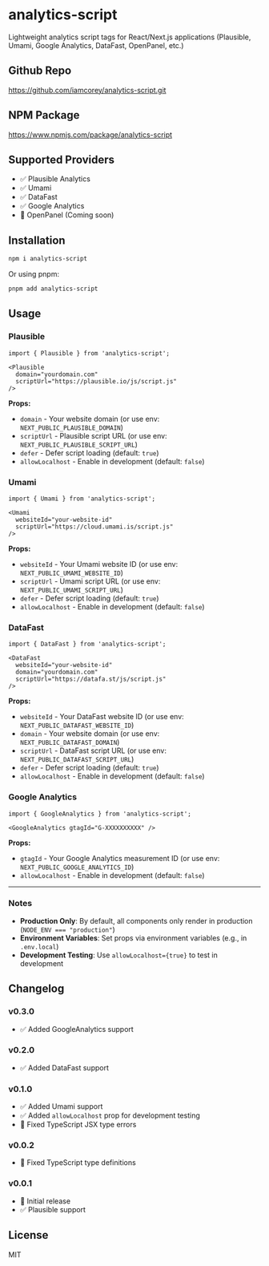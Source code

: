 # analytics-script

Lightweight analytics script tags for React/Next.js applications (Plausible, Umami, Google Analytics, DataFast, OpenPanel, etc.)


## Github Repo
https://github.com/iamcorey/analytics-script.git


## NPM Package
https://www.npmjs.com/package/analytics-script


## Supported Providers

- ✅ Plausible Analytics
- ✅ Umami
- ✅ DataFast
- ✅ Google Analytics
- 🚧 OpenPanel (Coming soon)


## Installation

```bash
npm i analytics-script
```

Or using pnpm:

```bash
pnpm add analytics-script
```

## Usage

### Plausible

```tsx
import { Plausible } from 'analytics-script';

<Plausible 
  domain="yourdomain.com" 
  scriptUrl="https://plausible.io/js/script.js"
/>
```

**Props:**
- `domain` - Your website domain (or use env: `NEXT_PUBLIC_PLAUSIBLE_DOMAIN`)
- `scriptUrl` - Plausible script URL (or use env: `NEXT_PUBLIC_PLAUSIBLE_SCRIPT_URL`)
- `defer` - Defer script loading (default: `true`)
- `allowLocalhost` - Enable in development (default: `false`)


### Umami

```tsx
import { Umami } from 'analytics-script';

<Umami 
  websiteId="your-website-id" 
  scriptUrl="https://cloud.umami.is/script.js"
/>
```

**Props:**
- `websiteId` - Your Umami website ID (or use env: `NEXT_PUBLIC_UMAMI_WEBSITE_ID`)
- `scriptUrl` - Umami script URL (or use env: `NEXT_PUBLIC_UMAMI_SCRIPT_URL`)
- `defer` - Defer script loading (default: `true`)
- `allowLocalhost` - Enable in development (default: `false`)


### DataFast

```tsx
import { DataFast } from 'analytics-script';

<DataFast 
  websiteId="your-website-id" 
  domain="yourdomain.com"
  scriptUrl="https://datafa.st/js/script.js"
/>
```

**Props:**
- `websiteId` - Your DataFast website ID (or use env: `NEXT_PUBLIC_DATAFAST_WEBSITE_ID`)
- `domain` - Your website domain (or use env: `NEXT_PUBLIC_DATAFAST_DOMAIN`)
- `scriptUrl` - DataFast script URL (or use env: `NEXT_PUBLIC_DATAFAST_SCRIPT_URL`)
- `defer` - Defer script loading (default: `true`)
- `allowLocalhost` - Enable in development (default: `false`)


### Google Analytics

```tsx
import { GoogleAnalytics } from 'analytics-script';

<GoogleAnalytics gtagId="G-XXXXXXXXXX" />
```

**Props:**
- `gtagId` - Your Google Analytics measurement ID (or use env: `NEXT_PUBLIC_GOOGLE_ANALYTICS_ID`)
- `allowLocalhost` - Enable in development (default: `false`)

---


### Notes

- **Production Only**: By default, all components only render in production (`NODE_ENV === "production"`)
- **Environment Variables**: Set props via environment variables (e.g., in `.env.local`)
- **Development Testing**: Use `allowLocalhost={true}` to test in development


## Changelog

### v0.3.0
- ✅ Added GoogleAnalytics support

### v0.2.0
- ✅ Added DataFast support

### v0.1.0
- ✅ Added Umami support
- ✅ Added `allowLocalhost` prop for development testing
- 🐛 Fixed TypeScript JSX type errors

### v0.0.2
- 🐛 Fixed TypeScript type definitions

### v0.0.1
- 🎉 Initial release
- ✅ Plausible support


## License

MIT